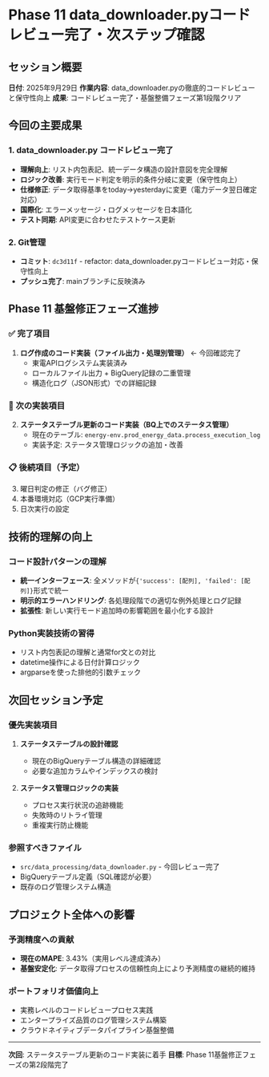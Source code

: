 # Phase 11 data_downloader.pyコードレビュー完了・次ステップ確認

## セッション概要
**日付**: 2025年9月29日
**作業内容**: data_downloader.pyの徹底的コードレビューと保守性向上
**成果**: コードレビュー完了・基盤整備フェーズ第1段階クリア

## 今回の主要成果

### 1. data_downloader.py コードレビュー完了
- **理解向上**: リスト内包表記、統一データ構造の設計意図を完全理解
- **ロジック改善**: 実行モード判定を明示的条件分岐に変更（保守性向上）
- **仕様修正**: データ取得基準をtoday→yesterdayに変更（電力データ翌日確定対応）
- **国際化**: エラーメッセージ・ログメッセージを日本語化
- **テスト同期**: API変更に合わせたテストケース更新

### 2. Git管理
- **コミット**: `dc3d11f` - refactor: data_downloader.pyコードレビュー対応・保守性向上
- **プッシュ完了**: mainブランチに反映済み

## Phase 11 基盤修正フェーズ進捗

### ✅ 完了項目
1. **ログ作成のコード実装（ファイル出力・処理別管理）** ← 今回確認完了
   - 東電APIログシステム実装済み
   - ローカルファイル出力 + BigQuery記録の二重管理
   - 構造化ログ（JSON形式）での詳細記録

### 🔄 次の実装項目
2. **ステータステーブル更新のコード実装（BQ上でのステータス管理）**
   - 現在のテーブル: `energy-env.prod_energy_data.process_execution_log`
   - 実装予定: ステータス管理ロジックの追加・改善

### 📋 後続項目（予定）
3. 曜日判定の修正（バグ修正）
4. 本番環境対応（GCP実行準備）
5. 日次実行の設定

## 技術的理解の向上

### コード設計パターンの理解
- **統一インターフェース**: 全メソッドが`{'success': [配列], 'failed': [配列]}`形式で統一
- **明示的エラーハンドリング**: 各処理段階での適切な例外処理とログ記録
- **拡張性**: 新しい実行モード追加時の影響範囲を最小化する設計

### Python実装技術の習得
- リスト内包表記の理解と通常for文との対比
- datetime操作による日付計算ロジック
- argparseを使った排他的引数チェック

## 次回セッション予定

### 優先実装項目
1. **ステータステーブルの設計確認**
   - 現在のBigQueryテーブル構造の詳細確認
   - 必要な追加カラムやインデックスの検討

2. **ステータス管理ロジックの実装**
   - プロセス実行状況の追跡機能
   - 失敗時のリトライ管理
   - 重複実行防止機能

### 参照すべきファイル
- `src/data_processing/data_downloader.py` - 今回レビュー完了
- BigQueryテーブル定義（SQL確認が必要）
- 既存のログ管理システム構造

## プロジェクト全体への影響

### 予測精度への貢献
- **現在のMAPE**: 3.43%（実用レベル達成済み）
- **基盤安定化**: データ取得プロセスの信頼性向上により予測精度の継続的維持

### ポートフォリオ価値向上
- 実務レベルのコードレビュープロセス実践
- エンタープライズ品質のログ管理システム構築
- クラウドネイティブデータパイプライン基盤整備

---

**次回**: ステータステーブル更新のコード実装に着手
**目標**: Phase 11基盤修正フェーズの第2段階完了